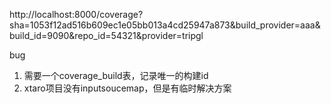 http://localhost:8000/coverage?sha=1053f12ad516b609ec1e05bb013a4cd25947a873&build_provider=aaa&build_id=9090&repo_id=54321&provider=tripgl

bug
1. 需要一个coverage_build表，记录唯一的构建id
2. xtaro项目没有inputsoucemap，但是有临时解决方案
